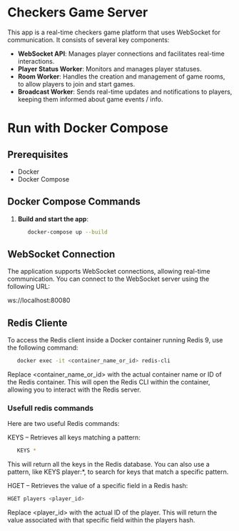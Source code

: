# Checkers Game Server

This app is a real-time checkers game platform that uses WebSocket for communication. It consists of several key components:

- **WebSocket API**: Manages player connections and facilitates real-time interactions.
- **Player Status Worker**: Monitors and manages player statuses.
- **Room Worker**: Handles the creation and management of game rooms, to allow players to join and start games.
- **Broadcast Worker**: Sends real-time updates and notifications to players, keeping them informed about game events / info.

# Run with Docker Compose
## Prerequisites
- Docker
- Docker Compose

## Docker Compose Commands

1. **Build and start the app**:
   ```bash
      docker-compose up --build
   ```
## WebSocket Connection

The application supports WebSocket connections, allowing real-time communication. You can connect to the WebSocket server using the following URL:

ws://localhost:80080

## Redis Cliente

To access the Redis client inside a Docker container running Redis 9, use the following command:

   ```bash
      docker exec -it <container_name_or_id> redis-cli
   ```

Replace <container_name_or_id> with the actual container name or ID of the Redis container. 
This will open the Redis CLI within the container, allowing you to interact with the Redis server.

### Usefull redis commands

Here are two useful Redis commands:

KEYS – Retrieves all keys matching a pattern:

   ```bash
      KEYS *
   ```

This will return all the keys in the Redis database. You can also use a pattern, like KEYS player:*, to search for keys that match a specific pattern.

HGET – Retrieves the value of a specific field in a Redis hash:

   ```bash
   HGET players <player_id>
   ```

Replace <player_id> with the actual ID of the player. This will return the value associated with that specific field within the players hash.



